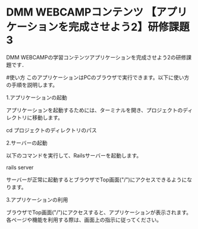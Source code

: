# DMM WEBCAMPコンテンツ 【アプリケーションを完成させよう2】研修課題3
DMM WEBCAMPの学習コンテンツアプリケーションを完成させよう2の研修課題です．

#使い方
このアプリケーションはPCのブラウザで実行できます。以下に使い方の手順を説明します。

1.アプリケーションの起動

アプリケーションを起動するためには、ターミナルを開き、プロジェクトのディレクトリに移動します。

cd プロジェクトのディレクトリのパス

2.サーバーの起動

以下のコマンドを実行して、Railsサーバーを起動します。

rails server

サーバーが正常に起動するとブラウザでTop画面("/")にアクセスできるようになります。

3.アプリケーションの利用

ブラウザでTop画面("/")にアクセスすると、アプリケーションが表示されます。各ページや機能を利用する際は、画面上の指示に従ってください。
